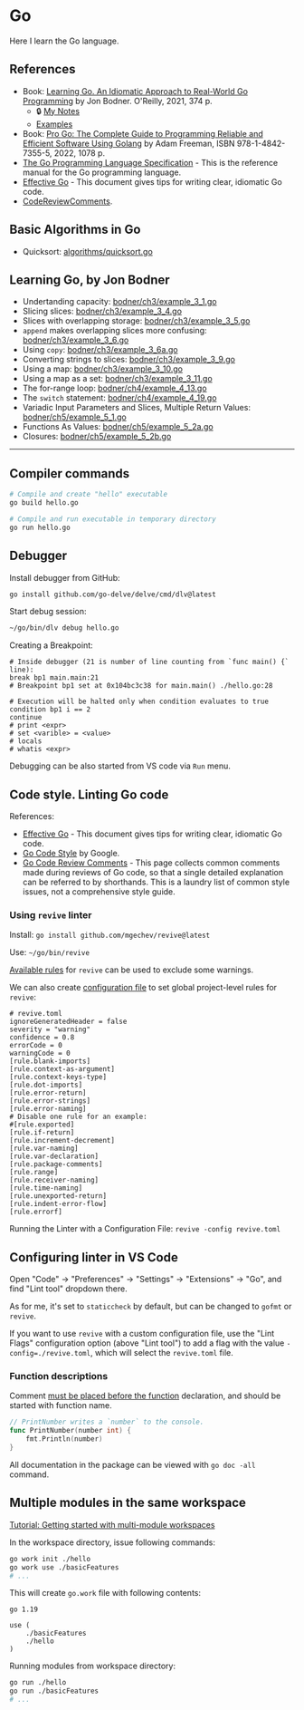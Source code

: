 # Go

Here I learn the Go language.

## References

- Book: [Learning Go. An Idiomatic Approach to Real-World Go Programming](http://library.hazadus.ru/books/82/details/) by Jon Bodner. O'Reilly, 2021, 374 p.
	- 🔒 [My Notes](https://github.com/hazadus/Hazadus-Vault/blob/main/Dev/Reading/Learning%20Go%20(Bodner).md)
	- [Examples](https://github.com/hazadus/go-hello/tree/main/bodner)
- Book: [Pro Go: The Complete Guide to Programming Reliable and Efficient Software
  Using Golang](https://doi.org/10.1007/978-1-4842-7355-5) by Adam Freeman, ISBN 978-1-4842-7355-5, 2022, 1078 p.
- [The Go Programming Language Specification](https://go.dev/ref/spec) - This is the reference manual for the Go programming language.
- [Effective Go](https://go.dev/doc/effective_go) - This document gives tips for writing clear, idiomatic Go code.
- [CodeReviewComments](https://github.com/golang/go/wiki/CodeReviewComments).

## Basic Algorithms in Go

- Quicksort: [algorithms/quicksort.go](algorithms/quicksort.go)

## Learning Go, by Jon Bodner

- Undertanding capacity: [bodner/ch3/example_3_1.go](bodner/ch3/example_3_1.go)
- Slicing slices: [bodner/ch3/example_3_4.go](bodner/ch3/example_3_4.go)
- Slices with overlapping storage: [bodner/ch3/example_3_5.go](bodner/ch3/example_3_5.go)
- `append` makes overlapping slices more confusing: [bodner/ch3/example_3_6.go](bodner/ch3/example_3_6.go)
- Using `copy`: [bodner/ch3/example_3_6a.go](bodner/ch3/example_3_6a.go)
- Converting strings to slices: [bodner/ch3/example_3_9.go](bodner/ch3/example_3_9.go)
- Using a map: [bodner/ch3/example_3_10.go](bodner/ch3/example_3_10.go)
- Using a map as a set: [bodner/ch3/example_3_11.go](bodner/ch3/example_3_11.go)
- The for-range loop: [bodner/ch4/example_4_13.go](bodner/ch4/example_4_13.go)
- The `switch` statement: [bodner/ch4/example_4_19.go](bodner/ch4/example_4_19.go)
- Variadic Input Parameters and Slices, Multiple Return Values: [bodner/ch5/example_5_1.go](bodner/ch5/example_5_1.go)
- Functions As Values: [bodner/ch5/example_5_2a.go](bodner/ch5/example_5_2a.go)
- Closures: [bodner/ch5/example_5_2b.go](bodner/ch5/example_5_2b.go)

----

## Compiler commands

```bash
# Compile and create "hello" executable
go build hello.go

# Compile and run executable in temporary directory
go run hello.go
```

## Debugger

Install debugger from GitHub:

```bash
go install github.com/go-delve/delve/cmd/dlv@latest
```

Start debug session:

```bash
~/go/bin/dlv debug hello.go
```

Creating a Breakpoint:

```
# Inside debugger (21 is number of line counting from `func main() {` line):
break bp1 main.main:21
# Breakpoint bp1 set at 0x104bc3c38 for main.main() ./hello.go:28

# Execution will be halted only when condition evaluates to true
condition bp1 i == 2
continue
# print <expr>
# set <varible> = <value>
# locals
# whatis <expr>
```

Debugging can be also started from VS code via `Run` menu.

## Code style. Linting Go code

References:

- [Effective Go](https://go.dev/doc/effective_go) - This document gives tips for writing clear, idiomatic Go code.
- [Go Code Style](https://google.github.io/styleguide/go/decisions) by Google.
- [Go Code Review Comments](https://github.com/golang/go/wiki/CodeReviewComments) - This page collects common comments made during reviews of Go code, so that a single detailed explanation can be referred to by shorthands. This is a laundry list of common style issues, not a comprehensive style guide.

### Using `revive` linter

Install: `go install github.com/mgechev/revive@latest`

Use: `~/go/bin/revive`

[Available rules](https://github.com/mgechev/revive#available-rules) for `revive` can be used to exclude some warnings.

We can also create [configuration file](https://github.com/mgechev/revive#configuration) to set global project-level rules for `revive`:

```
# revive.toml
ignoreGeneratedHeader = false
severity = "warning"
confidence = 0.8
errorCode = 0
warningCode = 0
[rule.blank-imports]
[rule.context-as-argument]
[rule.context-keys-type]
[rule.dot-imports]
[rule.error-return]
[rule.error-strings]
[rule.error-naming]
# Disable one rule for an example:
#[rule.exported]
[rule.if-return]
[rule.increment-decrement]
[rule.var-naming]
[rule.var-declaration]
[rule.package-comments]
[rule.range]
[rule.receiver-naming]
[rule.time-naming]
[rule.unexported-return]
[rule.indent-error-flow]
[rule.errorf]
```

Running the Linter with a Configuration File: `revive -config revive.toml`

## Configuring linter in VS Code

Open "Code" -> "Preferences" -> "Settings" -> "Extensions" -> "Go", and find "Lint tool" dropdown there.

As for me, it's set to `staticcheck` by default, but can be changed to `gofmt` or `revive`.

If you want to use `revive` with a custom configuration file, use the "Lint Flags" configuration option (above "Lint tool") to add a flag with the value `-config=./revive.toml`, which will select the `revive.toml` file.

### Function descriptions

Comment [must be placed before the function](https://go.dev/doc/comment) declaration, and should be started with function name.

```go
// PrintNumber writes a `number` to the console.
func PrintNumber(number int) {
	fmt.Println(number)
}
```

All documentation in the package can be viewed with `go doc -all` command.

## Multiple modules in the same workspace

[Tutorial: Getting started with multi-module workspaces](https://go.dev/doc/tutorial/workspaces)

In the workspace directory, issue following commands:

```bash
go work init ./hello
go work use ./basicFeatures
# ...
```

This will create `go.work` file with following contents:

```
go 1.19

use (
	./basicFeatures
	./hello
)
```

Running modules from workspace directory:

```bash
go run ./hello
go run ./basicFeatures
# ...
```
